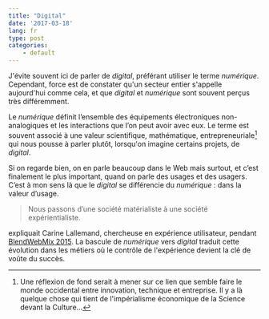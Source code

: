 ```yaml
---
title: "Digital"
date: '2017-03-18'
lang: fr
type: post
categories:
    - default
---
```


J'évite souvent ici de parler de <i>digital</i>, préférant utiliser le terme <i>numérique</i>. Cependant, force est de constater qu'un secteur entier s'appelle aujourd'hui comme cela, et que <i>digital</i> et <i>numérique</i> sont souvent perçus très différemment.

Le <i>numérique</i> définit l’ensemble des équipements électroniques non-analogiques et les interactions que l’on peut avoir avec eux. Le terme est souvent associé à une valeur scientifique, mathématique, entrepreneuriale[^1] qui nous pousse à parler plutôt, lorsqu'on imagine certains projets, de <i>digital</i>.

[^1]: Une réflexion de fond serait à mener sur ce lien que semble faire le monde occidental entre innovation, technique et entreprise. Il y a là quelque chose qui tient de l'impérialisme économique de la Science devant la Culture…

Si on regarde bien, on en parle beaucoup dans le Web mais surtout, et c’est finalement le plus important, quand on parle des usages et des usagers. C’est à mon sens là que le <i>digital</i> se différencie du <i>numérique</i> : dans la valeur d’usage.

> Nous passons d’une société matérialiste à une société expérientialiste.

expliquait Carine Lallemand, chercheuse en expérience utilisateur, pendant [BlendWebMix 2015](https://fr.slideshare.net/Carine_Lallemand/blendwebmix-2015-ux-design-et-si-la-cl-du-succs-se-trouvait-dans-les-thories-sur-lux). La bascule de <i>numérique</i> vers <i>digital</i> traduit cette évolution dans les métiers où le contrôle de l'expérience devient la clé de voûte du succès.